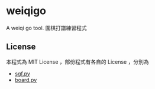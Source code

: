 # weiqigo
A weiqi go tool. 圍棋打譜練習程式

## License

本程式為 MIT License ，部份程式有各自的 License ，分別為

* [sgf.py](https://github.com/jtauber/sgf)
* [board.py](https://github.com/ymgaq/Pyaq)


